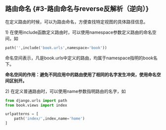 ## 路由命名 {#3-路由命名与reverse反解析（逆向）}

在定义路由的时候，可以为路由命名，方便查找特定视图的具体路径信息。

1\) 在使用include函数定义路由时，可以使用namespace参数定义路由的命名空间，如

```py
path('',include('book.urls',namespace='book'))
```

命名空间表示，凡是book.urls中定义的路由，均属于namespace指明的book名下。

**命名空间的作用：避免不同应用中的路由使用了相同的名字发生冲突，使用命名空间区别开。**

2\) 在定义普通路由时，可以使用name参数指明路由的名字，如

```py
from django.urls import path
from book.views import index

urlpatterns = [
    path('index/',index,name='home')
]
```



